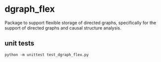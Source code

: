 # dgraph_flex

Package to support flexible storage of directed graphs, specifically for the support of 
directed graphs and causal structure analysis.

## unit tests

```
python -m unittest test_dgraph_flex.py 
```